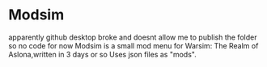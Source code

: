 # Modsim
apparently github desktop broke and doesnt allow me to publish the folder so no code for now
Modsim is a small mod menu for Warsim: The Realm of Aslona,written in 3 days or so
Uses json files as "mods".
